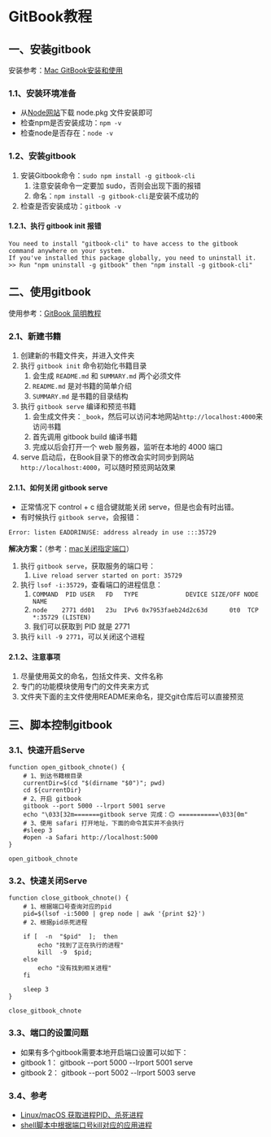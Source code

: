 # GitBook教程

## 一、安装gitbook

安装参考：[Mac GitBook安装和使用](https://www.jianshu.com/p/9f24f8e27fc6)

### 1.1、安装环境准备

* 从[Node网站](https://nodejs.org/en/#download)下载 node.pkg 文件安装即可
* 检查npm是否安装成功：`npm -v`
* 检查node是否存在：`node -v`

### 1.2、安装gitbook

1. 安装Gitbook命令：`sudo npm install -g gitbook-cli`
    1. 注意安装命令一定要加 sudo，否则会出现下面的报错
    2. 命名：`npm install -g gitbook-cli`是安装不成功的
2. 检查是否安装成功：`gitbook -v`

#### 1.2.1、执行 gitbook init 报错
```
You need to install "gitbook-cli" to have access to the gitbook command anywhere on your system.
If you've installed this package globally, you need to uninstall it.
>> Run "npm uninstall -g gitbook" then "npm install -g gitbook-cli"
```

## 二、使用gitbook

使用参考：[GitBook 简明教程](http://www.chengweiyang.cn/gitbook/basic-usage/README.html)

### 2.1、新建书籍

1. 创建新的书籍文件夹，并进入文件夹
2. 执行 `gitbook init` 命令初始化书籍目录
    1. 会生成 `README.md` 和 `SUMMARY.md` 两个必须文件
    2. `README.md` 是对书籍的简单介绍
    3. `SUMMARY.md` 是书籍的目录结构
3. 执行 `gitbook serve` 编译和预览书籍
    1. 会生成文件夹：`_book`，然后可以访问本地网站`http://localhost:4000`来访问书籍
    2. 首先调用 gitbook build 编译书籍
    3. 完成以后会打开一个 web 服务器，监听在本地的 4000 端口
4. serve 启动后，在Book目录下的修改会实时同步到网站`http://localhost:4000`，可以随时预览网站效果

#### 2.1.1、如何关闭 gitbook serve

* 正常情况下 control + c 组合键就能关闭 serve，但是也会有时出错。
* 有时候执行 `gitbook serve`，会报错：

```
Error: listen EADDRINUSE: address already in use :::35729
```

**解决方案：**（参考：[mac关闭指定端口](https://blog.csdn.net/mingzznet/article/details/38345875)）

1. 执行 `gitbook serve`，获取服务的端口号：
    1. `Live reload server started on port: 35729`
2. 执行 `lsof -i:35729`，查看端口的进程信息：
    1. `COMMAND  PID USER   FD   TYPE             DEVICE SIZE/OFF NODE NAME`
    2. `node    2771 dd01   23u  IPv6 0x7953faeb24d2c63d      0t0  TCP *:35729 (LISTEN)`
    3. 我们可以获取到 PID 就是 2771
3. 执行 `kill -9 2771`，可以关闭这个进程

#### 2.1.2、注意事项

1. 尽量使用英文的命名，包括文件夹、文件名称
2. 专门的功能模块使用专门的文件夹来方式
3. 文件夹下面的主文件使用README来命名，提交git仓库后可以直接预览

## 三、脚本控制gitbook

### 3.1、快速开启Serve

```
function open_gitbook_chnote() {
	# 1、到达书籍根目录
	currentDir=$(cd "$(dirname "$0")"; pwd)
	cd ${currentDir}
	# 2、开启 gitbook
	gitbook --port 5000 --lrport 5001 serve
	echo "\033[32m=======gitbook serve 完成：🙃 ===========\033[0m"
	# 3、使用 safari 打开地址，下面的命令其实并不会执行
	#sleep 3
	#open -a Safari http://localhost:5000
}

open_gitbook_chnote
```

### 3.2、快速关闭Serve

```
function close_gitbook_chnote() {
	# 1、根据端口号查询对应的pid
	pid=$(lsof -i:5000 | grep node | awk '{print $2}')
	# 2、根据pid杀死进程

	if [  -n  "$pid"  ];  then
		echo "找到了正在执行的进程"
	    kill  -9  $pid;
	else
		echo "没有找到相关进程"
	fi

	sleep 3
}

close_gitbook_chnote
```

### 3.3、端口的设置问题

* 如果有多个gitbook需要本地开启端口设置可以如下：
* gitbook 1： gitbook --port 5000 --lrport 5001 serve
* gitbook 2： gitbook --port 5002 --lrport 5003 serve

### 3.4、参考

* [Linux/macOS 获取进程PID、杀死进程](https://blog.csdn.net/Etheo_W/article/details/79230663)
* [shell脚本中根据端口号kill对应的应用进程](https://blog.csdn.net/KingBoyWorld/article/details/78511319)

